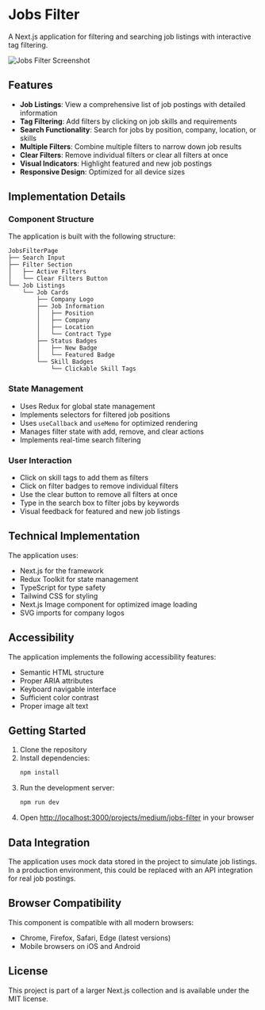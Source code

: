 # Jobs Filter

A Next.js application for filtering and searching job listings with interactive tag filtering.

![Jobs Filter Screenshot](https://ik.imagekit.io/nagoevid/nextjs-projects/jobs-filter.png?updatedAt=1748975562792)

## Features

- **Job Listings**: View a comprehensive list of job postings with detailed information
- **Tag Filtering**: Add filters by clicking on job skills and requirements
- **Search Functionality**: Search for jobs by position, company, location, or skills
- **Multiple Filters**: Combine multiple filters to narrow down job results
- **Clear Filters**: Remove individual filters or clear all filters at once
- **Visual Indicators**: Highlight featured and new job postings
- **Responsive Design**: Optimized for all device sizes

## Implementation Details

### Component Structure

The application is built with the following structure:

```
JobsFilterPage
├── Search Input
├── Filter Section
│   ├── Active Filters
│   └── Clear Filters Button
└── Job Listings
    └── Job Cards
        ├── Company Logo
        ├── Job Information
        │   ├── Position
        │   ├── Company
        │   ├── Location
        │   └── Contract Type
        ├── Status Badges
        │   ├── New Badge
        │   └── Featured Badge
        └── Skill Badges
            └── Clickable Skill Tags
```

### State Management

- Uses Redux for global state management
- Implements selectors for filtered job positions
- Uses `useCallback` and `useMemo` for optimized rendering
- Manages filter state with add, remove, and clear actions
- Implements real-time search filtering

### User Interaction

- Click on skill tags to add them as filters
- Click on filter badges to remove individual filters
- Use the clear button to remove all filters at once
- Type in the search box to filter jobs by keywords
- Visual feedback for featured and new job listings

## Technical Implementation

The application uses:

- Next.js for the framework
- Redux Toolkit for state management
- TypeScript for type safety
- Tailwind CSS for styling
- Next.js Image component for optimized image loading
- SVG imports for company logos

## Accessibility

The application implements the following accessibility features:

- Semantic HTML structure
- Proper ARIA attributes
- Keyboard navigable interface
- Sufficient color contrast
- Proper image alt text

## Getting Started

1. Clone the repository
2. Install dependencies:
   ```bash
   npm install
   ```
3. Run the development server:
   ```bash
   npm run dev
   ```
4. Open [http://localhost:3000/projects/medium/jobs-filter](http://localhost:3000/projects/medium/jobs-filter) in your browser

## Data Integration

The application uses mock data stored in the project to simulate job listings. In a production environment, this could be replaced with an API integration for real job postings.

## Browser Compatibility

This component is compatible with all modern browsers:

- Chrome, Firefox, Safari, Edge (latest versions)
- Mobile browsers on iOS and Android

## License

This project is part of a larger Next.js collection and is available under the MIT license. 